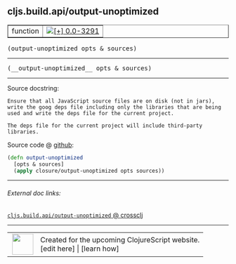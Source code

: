 ## cljs.build.api/output-unoptimized



 <table border="1">
<tr>
<td>function</td>
<td><a href="https://github.com/cljsinfo/cljs-api-docs/tree/0.0-3291"><img valign="middle" alt="[+] 0.0-3291" title="Added in 0.0-3291" src="https://img.shields.io/badge/+-0.0--3291-lightgrey.svg"></a> </td>
</tr>
</table>

<samp>(output-unoptimized opts & sources)</samp><br>

---

 <samp>
(__output-unoptimized__ opts & sources)<br>
</samp>

---





Source docstring:

```
Ensure that all JavaScript source files are on disk (not in jars),
write the goog deps file including only the libraries that are being
used and write the deps file for the current project.

The deps file for the current project will include third-party
libraries.
```


Source code @ [github]():

```clj
(defn output-unoptimized
  [opts & sources]
  (apply closure/output-unoptimized opts sources))
```

<!--
Repo - tag - source tree - lines:

 <pre>

</pre>

-->

---



###### External doc links:

[`cljs.build.api/output-unoptimized` @ crossclj](http://crossclj.info/fun/cljs.build.api/output-unoptimized.html)<br>

---

 <table>
<tr><td>
<img valign="middle" align="right" width="48px" src="http://i.imgur.com/Hi20huC.png">
</td><td>
Created for the upcoming ClojureScript website.<br>
[edit here] | [learn how]
</td></tr></table>

[edit here]:https://github.com/cljsinfo/cljs-api-docs/blob/master/cljsdoc/cljs.build.api/output-unoptimized.cljsdoc
[learn how]:https://github.com/cljsinfo/cljs-api-docs/wiki/cljsdoc-files

<!--

This information was too distracting to show to readers, but I'll leave it
commented here since it is helpful to:

- pretty-print the data used to generate this document
- and show how to retrieve that data



The API data for this symbol:

```clj
{:ns "cljs.build.api",
 :name "output-unoptimized",
 :signature ["[opts & sources]"],
 :name-encode "output-unoptimized",
 :history [["+" "0.0-3291"]],
 :type "function",
 :full-name-encode "cljs.build.api/output-unoptimized",
 :source {:code "(defn output-unoptimized\n  [opts & sources]\n  (apply closure/output-unoptimized opts sources))",
          :title "Source code",
          :repo "clojurescript",
          :tag "r1.8.51",
          :filename "src/main/clojure/cljs/build/api.clj",
          :lines [188 196],
          :url "https://github.com/clojure/clojurescript/blob/r1.8.51/src/main/clojure/cljs/build/api.clj#L188-L196"},
 :usage ["(output-unoptimized opts & sources)"],
 :full-name "cljs.build.api/output-unoptimized",
 :docstring "Ensure that all JavaScript source files are on disk (not in jars),\nwrite the goog deps file including only the libraries that are being\nused and write the deps file for the current project.\n\nThe deps file for the current project will include third-party\nlibraries.",
 :cljsdoc-url "https://github.com/cljsinfo/cljs-api-docs/blob/master/cljsdoc/cljs.build.api/output-unoptimized.cljsdoc"}

```

Retrieve the API data for this symbol:

```clj
;; from Clojure REPL
(require '[clojure.edn :as edn])
(-> (slurp "https://raw.githubusercontent.com/cljsinfo/cljs-api-docs/catalog/cljs-api.edn")
    (edn/read-string)
    (get-in [:symbols "cljs.build.api/output-unoptimized"]))
```

-->
